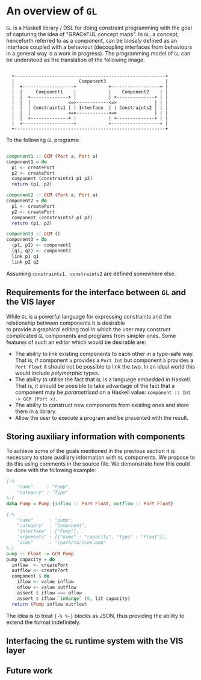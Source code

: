 # An overview of `GL`

`GL` is a Haskell library / DSL for doing constraint programming
with the goal of capturing the idea of "GRACeFUL concept maps".
In `GL`, a concept, henceforth referred to as a component, can be _loosely_
defined as an interface coupled with a behaviour (decoupling interfaces
from behaviours in a general way is a work in progress). The programming
model of `GL` can be understood as the translation of the following image:
```

  +--------------------------------------------------------+
  |                        Component3                      |
  |  +-------------------+            +------------------+ |
  |  |     Component1    |            |    Component2    | |
  |  |  +--------------+ |            | +--------------+ | |
  |  |  |              <=>------------<=>              | | |
  |  |  | Constraints1 | | Interface  | | Constraints2 | | |
  |  |  |              <=>------------<=>              | | |
  |  |  +--------------+ |            | +--------------+ | |
  |  +-------------------+            +------------------+ |
  +--------------------------------------------------------+

``` 
To the following `GL` programs:
```Haskell

component1 :: GCM (Port a, Port a)
component1 = do
  p1 <- createPort
  p2 <- createPort
  component (constraints1 p1 p2)
  return (p1, p2)

component2 :: GCM (Port a, Port a)
component2 = do
  p1 <- createPort
  p2 <- createPort
  component (constraints2 p1 p2)
  return (p1, p2)

component3 :: GCM ()
component3 = do
  (p1, p2) <- component1
  (q1, q2) <- component2
  link p1 q1
  link p2 q2

```
Assuming `constraints1, constraints2` are defined somewhere else.

## Requirements for the interface between `GL` and the VIS layer
While `GL` is a powerful language for expressing
constraints and the relationship between components it is desirable  
to provide a graphical editing tool in which the user may
construct complicated `GL` components and programs from simpler ones.
Some features of such an editor which would be desirable are: 

* The ability to link existing components to each other in a type-safe
  way. That is, if component `a` provides a `Port Int` but component
  `b` provides a `Port Float` it should not be possible to link the two.
  In an ideal world this would include _polymorphic_ types.
* The ability to utilise the fact that `GL` is a language _embedded_ in Haskell.
  That is, it should be possible to take advantage of the fact that a component
  may be _parametrised_  on a Haskell value: `component :: Int -> GCM (Port x)`.
* The ability to construct new components from existing ones and store them
  in a library.
* Allow the user to execute a program and be presented with the result.

## Storing auxiliary information with components
To achieve some of the goals mentioned in the previous section it is necessary
to store auxiliary information with `GL` components. We propose to do this
using comments in the source file. We demonstrate how this could be done with
the following example:
```Haskell
{-%
    "name"     : "Pump",
    "category" : "Type"
%-}
data Pump = Pump {inflow :: Port Float, outflow :: Port Float}

{-%
    "name"      : "pump",
    "category"  : "Component",
    "interface" : ["Pump"],
    "arguments" : [{"name" : "capacity", "type" : "Float"}],
    "icon"      : "/path/to/icon.bmp"
%-}
pump :: Float -> GCM Pump
pump capacity = do
  inflow  <- createPort
  outflow <- createPort
  component $ do
    iflow <- value inflow
    oflow <- value outflow
    assert $ iflow === oflow
    assert $ iflow `inRange` (0, lit capacity)
  return (Pump inflow outflow)
```
The idea is to treat `{-% %-}` blocks as JSON, thus providing the ability to
extend the format indefinitely.

## Interfacing the `GL` runtime system with the VIS layer

## Future work
